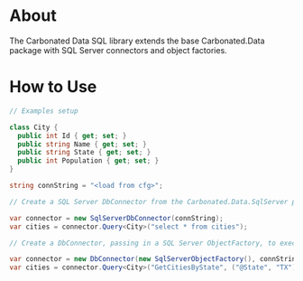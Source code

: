 # About

The Carbonated Data SQL library extends the base Carbonated.Data package with SQL Server connectors and object factories.


# How to Use

```c#
// Examples setup

class City {
  public int Id { get; set; }
  public string Name { get; set; }
  public string State { get; set; }
  public int Population { get; set; }
}

string connString = "<load from cfg>";
```

```c#
// Create a SQL Server DbConnector from the Carbonated.Data.SqlServer pacakge and execute a simple query

var connector = new SqlServerDbConnector(connString);
var cities = connector.Query<City>("select * from cities");
```

```c#
// Create a DbConnector, passing in a SQL Server ObjectFactory, to execute a stored procedure with parameters

var connector = new DbConnector(new SqlServerObjectFactory(), connString);
var cities = connector.Query<City>("GetCitiesByState", ("@State", "TX"));
```
